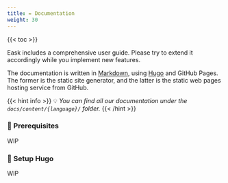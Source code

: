 ```yaml
---
title: ✒️ Documentation
weight: 30
---
```


{{< toc >}}

Eask includes a comprehensive user guide. Please try to extend it accordingly while
you implement new features.

The documentation is written in [Markdown](https://gohugo.io/), using [Hugo]() and GitHub Pages.
The former is the static site generator, and the latter is the static web pages hosting service
from GitHub.

{{< hint info >}}
💡 *You can find all our documentation under the `docs/content/{language}/` folder.*
{{< /hint >}}

### 🚩 Prerequisites

WIP

### 📐 Setup Hugo

WIP
